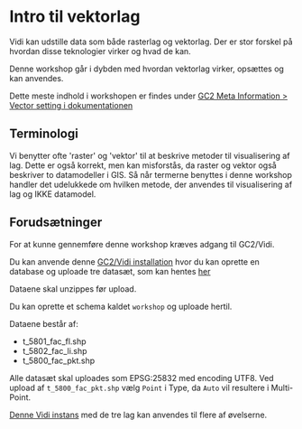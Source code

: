 # Intro til vektorlag
Vidi kan udstille data som både rasterlag og vektorlag. Der er stor forskel på hvordan disse teknologier virker og hvad de kan.

Denne workshop går i dybden med hvordan vektorlag virker, opsættes og kan anvendes.

Dette meste indhold i workshopen er findes under [GC2 Meta Information > Vector setting i dokumentationen](https://vidi.readthedocs.io/da/latest/pages/standard/92_gc2_meta_information.html#vector-settings)

## Terminologi
Vi benytter ofte 'raster' og 'vektor' til at beskrive metoder til visualisering af lag. Dette er også korrekt, men kan misforstås, da raster og vektor også beskriver to datamodeller i GIS.
Så når termerne benyttes i denne workshop handler det udelukkede om hvilken metode, der anvendes til visualisering af lag og IKKE datamodel.

## Forudsætninger
For at kunne gennemføre denne workshop kræves adgang til GC2/Vidi.

Du kan anvende denne [GC2/Vidi installation](https://swarm.gc2.io/) hvor du kan oprette en database og uploade tre datasæt, som kan hentes [her](https://github.com/mapcentia/workshops/raw/main/Vidi-svg-layers/data/data.zip)

Dataene skal unzippes før upload.

Du kan oprette et schema kaldet `workshop` og uploade hertil.

Dataene består af:

* t_5801_fac_fl.shp
* t_5802_fac_li.shp
* t_5800_fac_pkt.shp

Alle datasæt skal uploades som EPSG:25832 med encoding UTF8. Ved upload af `t_5800_fac_pkt.shp` vælg `Point` i Type, da `Auto` vil resultere i Multi-Point.

[Denne Vidi instans](https://vidi.swarm.gc2.io/app/demo/?config=/api/v2/configuration/demo/configuration_workshop_vektorlag_63343602b018f795780615.json) med de tre lag kan anvendes til flere af øvelserne.
